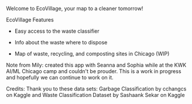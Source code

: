 Welcome to EcoVillage, your map to a cleaner tomorrow! 



EcoVillage Features

- Easy access to the waste classifier

- Info about the waste where to dispose

- Map of waste, recycling, and composting sites in Chicago (WIP)

Note from Mily: created this app with Seanna and Sophia while at the KWK AI/ML Chicago camp and couldn't be prouder. This is a work in progress and hopefully we can continue to work on it. 

Credits:
Thank you to these data sets: Garbage Classification by cchangcs on Kaggle and Waste Classification Dataset by Sashaank Sekar on Kaggle


